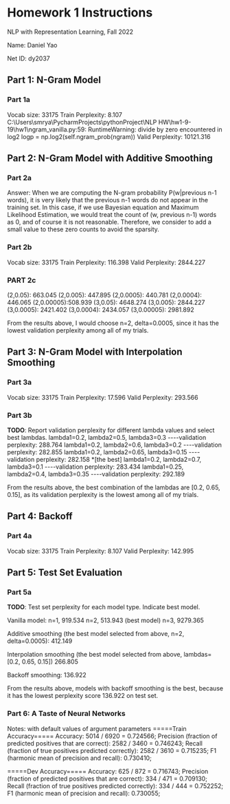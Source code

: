 # Homework 1 Instructions

NLP with Representation Learning, Fall 2022

Name: Daniel Yao

Net ID: dy2037

## Part 1: N-Gram Model

### Part 1a

Vocab size: 33175
Train Perplexity: 8.107
C:\Users\smrya\PycharmProjects\pythonProject\NLP HW\hw1-9-19\hw1\ngram_vanilla.py:59: RuntimeWarning: divide by zero encountered in log2
  logp = np.log2(self.ngram_prob(ngram))
Valid Perplexity: 10121.316

## Part 2: N-Gram Model with Additive Smoothing

### Part 2a

Answer: When we are computing the N-gram probability P(w|previous n-1 words), it is very likely that the previous n-1 words do not appear in the training set. In this case, if we use Bayesian equation and Maximum Likelihood Estimation, we would treat the count of (w, previous n-1) words as 0, and of course it is not reasonable. Therefore, we consider to add a small value to these zero counts to avoid the sparsity.  

### Part 2b

Vocab size: 33175
Train Perplexity: 116.398
Valid Perplexity: 2844.227

### PART 2c

(2,0.05): 663.045
(2,0.005): 447.895
(2,0.0005): 440.781
(2,0.0004): 446.065
(2,0.00005):508.939
(3,0.05): 4648.274
(3,0.005): 2844.227
(3,0.0005): 2421.402
(3,0.0004): 2434.057
(3,0.00005): 2981.892

From the results above, I would choose n=2, delta=0.0005, since it has the lowest validation perplexity among all of my trials. 



## Part 3: N-Gram Model with Interpolation Smoothing

### Part 3a

Vocab size: 33175
Train Perplexity: 17.596
Valid Perplexity: 293.566

### Part 3b

**TODO**: Report validation perplexity for different lambda values and select best lambdas.
lambda1=0.2, lambda2=0.5, lambda3=0.3 ----validation perplexity: 288.764
lambda1=0.2, lambda2=0.6, lambda3=0.2 ----validation perplexity: 282.855
lambda1=0.2, lambda2=0.65, lambda3=0.15 ----validation perplexity: 282.158 *[the best]
lambda1=0.2, lambda2=0.7, lambda3=0.1 ----validation perplexity: 283.434
lambda1=0.25, lambda2=0.4, lambda3=0.35 ----validation perplexity: 292.189

From the results above, the best combination of the lambdas are [0.2, 0.65, 0.15], as its validation perplexity is the lowest among all of my trials.


## Part 4: Backoff

### Part 4a

Vocab size: 33175
Train Perplexity: 8.107
Valid Perplexity: 142.995

## Part 5: Test Set Evaluation

### Part 5a

**TODO**: Test set perplexity for each model type. Indicate best model.

Vanilla model:
n=1, 919.534 
n=2, 513.943 (best model)
n=3, 9279.365

Additive smoothing (the best model selected from above, n=2, delta=0.0005):
412.149

Interpolation smoothing (the best model selected from above, lambdas=[0.2, 0.65, 0.15])
266.805

Backoff smoothing:
136.922

From the results above, models with backoff smoothing is the best, because it has the lowest perplexity score 136.922 on test set. 


### Part 6: A Taste of Neural Networks

Notes: with default values of argument parameters
=====Train Accuracy=====
Accuracy: 5014 / 6920 = 0.724566;
Precision (fraction of predicted positives that are correct): 2582 / 3460 = 0.746243;
Recall (fraction of true positives predicted correctly): 2582 / 3610 = 0.715235;
F1 (harmonic mean of precision and recall): 0.730410;

=====Dev Accuracy=====
Accuracy: 625 / 872 = 0.716743;
Precision (fraction of predicted positives that are correct): 334 / 471 = 0.709130;
Recall (fraction of true positives predicted correctly): 334 / 444 = 0.752252;
F1 (harmonic mean of precision and recall): 0.730055;
